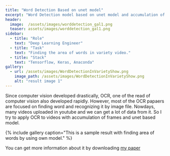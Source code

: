 ```yaml
---
title: "Word Detection Based on unet model"
excerpt: "Word Detection model based on unet model and accumulation of video frames."
header:
  image:  /assets/images/worddetection_gal1.png
  teaser: assets/images/worddetection_gal1.png
sidebar:
  - title: "Role"
    text: "Deep Learning Engineer"
  - title: "Task"
    text: "Finding the area of words in variety video."
  - title: "Stack"
    text: "Tensorflow, Keras, Anaconda"
gallery:
  - url: /assets/images/WordDetectionInVarietyShow.png
    image_path: /assets/images/WordDetectionInVarietyShow.png
    alt: "result image 1"
---
```


Since computer vision developed drastically, OCR, one of the read of computer vision also developed rapidly. However, most of the OCR papaers are focused on finding word and recognizing it by image file. Nowdays, many videos uploaded in youtube and we can get a lot of data from it. So I try to apply OCR to videos with accumulation of frames and unet based model.

{% include gallery caption="This is a sample result with finding area of words by using own model." %}

You can get more information about it by downloading [my paper](/assets/portfolio/WordDetectionInVarietyShowByAccumulatingFramesAndUNET.pdf)